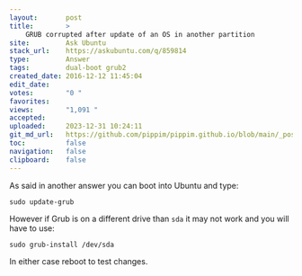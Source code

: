 ```yaml
---
layout:       post
title:        >
    GRUB corrupted after update of an OS in another partition
site:         Ask Ubuntu
stack_url:    https://askubuntu.com/q/859814
type:         Answer
tags:         dual-boot grub2
created_date: 2016-12-12 11:45:04
edit_date:    
votes:        "0 "
favorites:    
views:        "1,091 "
accepted:     
uploaded:     2023-12-31 10:24:11
git_md_url:   https://github.com/pippim/pippim.github.io/blob/main/_posts/2016/2016-12-12-GRUB-corrupted-after-update-of-an-OS-in-another-partition.md
toc:          false
navigation:   false
clipboard:    false
---
```


As said in another answer you can boot into Ubuntu and type:

``` 
sudo update-grub
```

However if Grub is on a different drive than `sda` it may not work and you will have to use:

``` 
sudo grub-install /dev/sda
```

In either case reboot to test changes.
